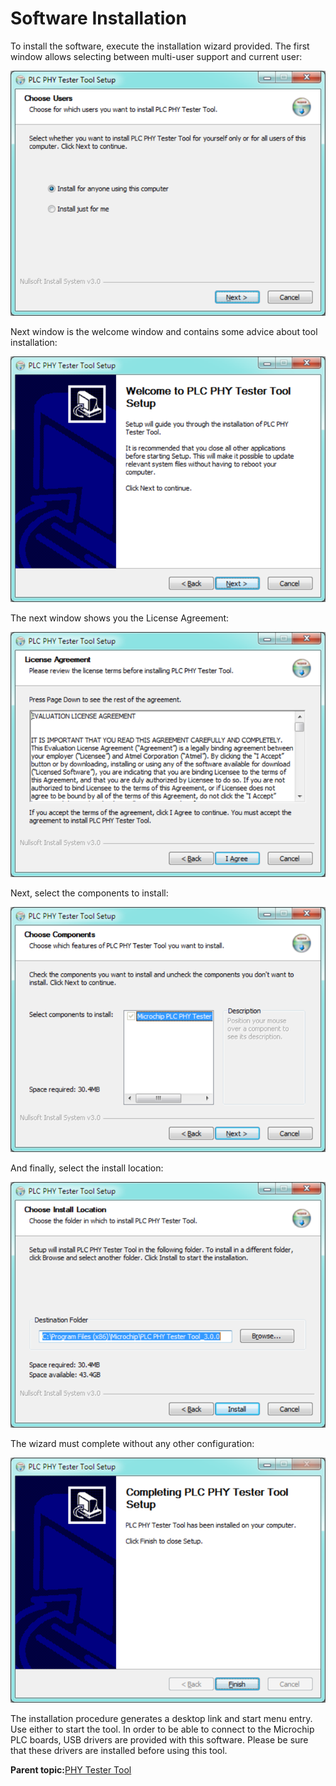 # Software Installation

To install the software, execute the installation wizard provided. The first window allows selecting between multi-user support and current user:

![](GUID-894B0EDE-4D49-47B0-854C-F5D8DFB2F883-low.png "First Wizard Window")

Next window is the welcome window and contains some advice about tool installation:

![](GUID-9CA30211-6777-4563-84C7-E6A4CA212FA8-low.png "Welcome Window")

The next window shows you the License Agreement:

![](GUID-9F999376-A29C-4777-A563-CEAF70445188-low.png "License Agreement Window")

Next, select the components to install:

![](GUID-2B145446-5A74-4B4F-B6C1-5ABCCCC00FA0-low.png "Select Components")

And finally, select the install location:

![](GUID-1B864175-32A1-4A00-B503-C9EF2FAA0C05-low.png "Select Folder")

The wizard must complete without any other configuration:

![](GUID-A6A167E6-6D40-4525-B0B4-C6DCCF00E0D2-low.png "Installation Completed")

The installation procedure generates a desktop link and start menu entry. Use either to start the tool. In order to be able to connect to the Microchip PLC boards, USB drivers are provided with this software. Please be sure that these drivers are installed before using this tool.

**Parent topic:**[PHY Tester Tool](GUID-A2A3C4CF-8C73-4F62-9809-2B710A7783A0.md)

